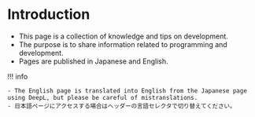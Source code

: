 # Introduction

- This page is a collection of knowledge and tips on development.
- The purpose is to share information related to programming and development.
- Pages are published in Japanese and English.

!!! info

```
- The English page is translated into English from the Japanese page using DeepL, but please be careful of mistranslations.
- 日本語ページにアクセスする場合はヘッダーの言語セレクタで切り替えてください。
```
